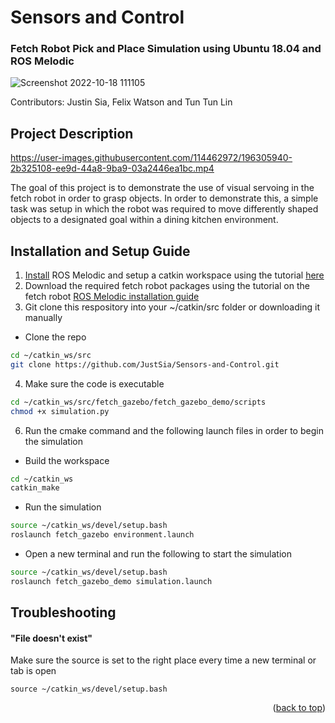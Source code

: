 <a name="readme-top"></a>
# Sensors and Control
### **Fetch Robot Pick and Place Simulation using Ubuntu 18.04 and ROS Melodic**
![Screenshot 2022-10-18 111105](https://user-images.githubusercontent.com/114462972/196306266-876cbc99-95ba-4eff-8eec-b6b92747ec01.png)
 
 Contributors: Justin Sia, Felix Watson and Tun Tun Lin
 
 ## Project Description
 
https://user-images.githubusercontent.com/114462972/196305940-2b325108-ee9d-44a8-9ba9-03a2446ea1bc.mp4

The goal of this project is to demonstrate the use of visual servoing in the fetch robot in order to grasp objects. In order to demonstrate this, a simple task was setup in which the robot was required to move differently shaped objects to a designated goal within a dining kitchen environment. 
 
 ## Installation and Setup Guide
 1. [Install](http://wiki.ros.org/melodic/Installation/Ubuntu) ROS Melodic and setup a catkin workspace using the tutorial [here](http://wiki.ros.org/catkin/Tutorials/create_a_workspace)
 2. Download the required fetch robot packages using the tutorial on the fetch robot [ROS Melodic installation guide](https://docs.fetchrobotics.com/indigo_to_melodic.html)
 3. Git clone this respository into your ~/catkin/src folder or downloading it manually
 * Clone the repo
 ```sh
 cd ~/catkin_ws/src
 git clone https://github.com/JustSia/Sensors-and-Control.git
 ```
 4. Make sure the code is executable
 ```sh
 cd ~/catkin_ws/src/fetch_gazebo/fetch_gazebo_demo/scripts
 chmod +x simulation.py
 ```
 6. Run the cmake command and the following launch files in order to begin the simulation
 * Build the workspace
 ```sh
 cd ~/catkin_ws
 catkin_make
 ```
 * Run the simulation
 ```sh
 source ~/catkin_ws/devel/setup.bash
 roslaunch fetch_gazebo environment.launch 
 ```
 * Open a new terminal and run the following to start the simulation
 ```sh
 source ~/catkin_ws/devel/setup.bash
 roslaunch fetch_gazebo_demo simulation.launch  
 ```
 ## Troubleshooting
 #### "File doesn't exist"
 Make sure the source is set to the right place every time a new terminal or tab is open
 ```
 source ~/catkin_ws/devel/setup.bash
 ```

<p align="right">(<a href="#readme-top">back to top</a>)</p>
